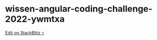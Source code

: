 # wissen-angular-coding-challenge-2022-ywmtxa

[Edit on StackBlitz ⚡️](https://stackblitz.com/edit/wissen-angular-coding-challenge-2022-ywmtxa)
